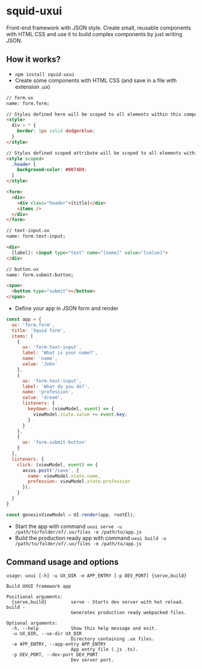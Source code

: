 # squid-uxui
Front-end framework with JSON style.
Create small, reusable components with HTML CSS and use it to build complex components by just writing JSON.

## How it works?
- `npm install squid-uxui`
- Create some components with HTML CSS (and save in a file with extension .ux)
```html
// form.ux
name: form.form;

// Styles defined here will be scoped to all elements within this component, including items.
<style>
  div > * {
    border: 1px solid dodgerblue;
  }
</style>

// Styles defined scoped attribute will be scoped to all elements within this component, excluding items.
<style scoped>
  .header {
    background-color: #0074D9;
  }
</style>

<form>
  <div>
    <div class="header">[title]</div>
    <items />
  </div>
</form>

// text-input.ux
name: form.text-input;

<div>
  [label]: <input type="text" name="[name]" value="[value]">
</div>

// button.ux
name: form.submit-button;

<span>
  <button type="submit"></button>
</span>
```
- Define your app in JSON form and render
```js
const app = {
  ux: 'form.form',
  title: 'Squid form',
  items: [
    {
      ux: 'form.text-input',
      label: 'What is your name?',
      name: 'name',
      value: 'John'
    },
    {
      ux: 'form.text-input',
      label: 'What do you do?',
      name: 'profession',
      value: 'dream',
      listeners: {
        keydown: (viewModel, event) => {
          viewModel.state.value += event.key;
        }
      }
    },
    {
      ux: 'form.submit-button'
    }
  ],
  listeners: {
    click: (viewModel, event) => {
      axios.post('/save', {
        name: viewModel.state.name,
        profession: viewModel.state.profession
      });
    }
  }
}

const genesisViewModel = UI.render(app, rootEl);
```
- Start the app with command
`uxui serve -u /path/to/folder/of/.ux/files -e /path/to/app.js`
- Build the production ready app with command
`uxui build -u /path/to/folder/of/.ux/files -e /path/to/app.js`

## Command usage and options
```
usage: uxui [-h] -u UX_DIR -e APP_ENTRY [-p DEV_PORT] {serve,build}

Build UXUI framework app

Positional arguments:
  {serve,build}         serve - Starts dev server with hot reload. build - 
                        Generates production ready webpacked files.

Optional arguments:
  -h, --help            Show this help message and exit.
  -u UX_DIR, --ux-dir UX_DIR
                        Directory containing .ux files.
  -e APP_ENTRY, --app-entry APP_ENTRY
                        App entry file (.js .ts).
  -p DEV_PORT, --dev-port DEV_PORT
                        Dev server port.
```
